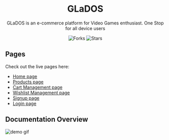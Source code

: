 <div align="center">
  
# GLaDOS
  
GLaDOS is an e-commerce platform for Video Games enthusiast.
One Stop for all device users

![Forks](https://img.shields.io/github/forks/abhij1607/ecommerce-app)
![Stars](https://img.shields.io/github/stars/abhij1607/ecommerce-app)

</div>

## Pages

Check out the live pages here:

- [Home page](https://glados-ecommerce.netlify.app/)
- [Products page](https://glados-ecommerce.netlify.app/product.html)
- [Cart Management page](https://glados-ecommerce.netlify.app/cart.html)
- [Wishlist Management page](https://glados-ecommerce.netlify.app/wishlist.html)
- [Signup page](https://glados-ecommerce.netlify.app/signup.html)
- [Login page](https://glados-ecommerce.netlify.app/login.html)

## Documentation Overview

![demo gif](assets/animation-glados.gif)
